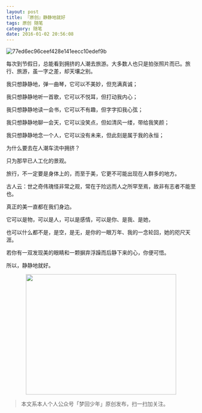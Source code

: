 ```yaml
---
layout: post
title: 『原创』静静地就好
tags: 原创 随笔
category: 随笔
date: 2016-01-02 20:56:08
---
```


![77ed6ec96ceef428e141eecc10edef9b](http://7xlkoc.com1.z0.glb.clouddn.com/wp-content/uploads/2016/01/2016010212552995.jpeg)

每次到节假日，总能看到拥挤的人潮去旅游。大多数人也只是拍张照片而已。旅行、旅游，虽一字之差，却天壤之别。

我只想静静地，弹一曲琴，它可以不美妙，但充满真诚；

我只想静静地听一首歌，它可以不悦耳，但打动我内心；

我只想静静地读一会书，它可以不有趣，但字字扣我心弦；

我只想静静地聊一会天，它可以没笑点，但如清风一缕，带给我笑颜；

我只想静静地念一个人，它可以没有未来，但此刻是属于我的永恒；

为什么要去在人潮车流中拥挤？

只为那早已人工化的景观。

旅行，不一定要是身体上的，而至于美，它更不可能出现在人群多的地方。

古人云：世之奇伟瑰怪非常之观，常在于险远而人之所罕至焉，故非有志者不能至也。

真正的美一直都在我们身边。

它可以是物，可以是人，可以是感情，可以是你、是我、是她，

也可以什么都不是，是空，是无，是你的一眼万年、我的一念轮回，她的咫尺天涯。

若你有一双发现美的眼睛和一颗摒弃浮躁而后静下来的心，你便可悟。

所以，静静地就好。

<div align="center">
<img src="http://7xlkoc.com1.z0.glb.clouddn.com/qrcodenew.jpg" width="400" height="320" />
</div>

> 本文系本人个人公众号「梦回少年」原创发布，扫一扫加关注。